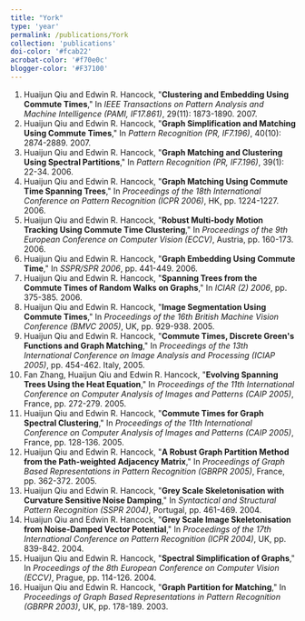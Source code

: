 ```yaml
---
title: "York"
type: 'year'
permalink: /publications/York
collection: 'publications'
doi-color: '#fcab22'
acrobat-color: '#f70e0c'
blogger-color: '#F37100'
---
```

1. Huaijun Qiu and Edwin R. Hancock, "**Clustering and Embedding Using Commute Times**," In *IEEE Transactions on Pattern Analysis and Machine Intelligence (PAMI, IF17.861)*, 29(11): 1873-1890. 2007. &nbsp;  <a  href='../files/Clustering and Embedding using Commute_ Times.pdf'  target='_blank'><i  class='fas fa-solid fa-file-pdf'  style='color: {{ page.acrobat-color }}'></i></a>
1. Huaijun Qiu and Edwin R. Hancock, "**Graph Simplification and Matching Using Commute Times**," In *Pattern Recognition (PR, IF7.196)*, 40(10): 2874-2889. 2007. &nbsp;<a  href='../files/Graph Simplification and Matching using Commute _Times.pdf'  target='_blank'><i  class='fas fa-solid fa-file-pdf'  style='color: {{ page.acrobat-color }}'></i></a>
1. Huaijun Qiu and Edwin R. Hancock, "**Graph Matching and Clustering Using Spectral Partitions**," In *Pattern Recognition (PR, IF7.196)*, 39(1): 22-34. 2006. &nbsp;<a  href='../files/GraphMatchingandClusteringusingSpectralPartitions.pdf'  target='_blank'><i  class='fas fa-solid fa-file-pdf'  style='color: {{ page.acrobat-color }}'></i></a>
1. Huaijun Qiu and Edwin R. Hancock, "**Graph Matching Using Commute Time Spanning Trees**," In *Proceedings of the 18th International Conference on Pattern Recognition (ICPR 2006)*, HK, pp. 1224-1227. 2006.
1. Huaijun Qiu and Edwin R. Hancock, "**Robust Multi-body Motion Tracking Using Commute Time Clustering**," In *Proceedings of the 9th European Conference on Computer Vision (ECCV)*, Austria, pp. 160-173. 2006.
1. Huaijun Qiu and Edwin R. Hancock, "**Graph Embedding Using Commute Time**," In *SSPR/SPR 2006*, pp. 441-449. 2006.  
1. Huaijun Qiu and Edwin R. Hancock, "**Spanning Trees from the Commute Times of Random Walks on Graphs**," In *ICIAR (2) 2006*, pp. 375-385. 2006.  
1. Huaijun Qiu and Edwin R. Hancock, "**Image Segmentation Using Commute Times**," In *Proceedings of the 16th British Machine Vision Conference (BMVC 2005)*, UK, pp. 929-938. 2005.  
1. Huaijun Qiu and Edwin R. Hancock, "**Commute Times, Discrete Green's Functions and Graph Matching**," In *Proceedings of the 13th International Conference on Image Analysis and Processing (ICIAP 2005)*, pp. 454-462. Italy, 2005.  
1. Fan Zhang, Huaijun Qiu and Edwin R. Hancock, "**Evolving Spanning Trees Using the Heat Equation**," In *Proceedings of the 11th International Conference on Computer Analysis of Images and Patterns (CAIP 2005)*, France, pp. 272-279. 2005.  
1. Huaijun Qiu and Edwin R. Hancock, "**Commute Times for Graph Spectral Clustering**," In *Proceedings of the 11th International Conference on Computer Analysis of Images and Patterns (CAIP 2005)*, France, pp. 128-136. 2005.  
1. Huaijun Qiu and Edwin R. Hancock, "**A Robust Graph Partition Method from the Path-weighted Adjacency Matrix**," In *Proceedings of Graph Based Representations in Pattern Recognition (GBRPR 2005)*, France, pp. 362-372. 2005.  
1. Huaijun Qiu and Edwin R. Hancock, "**Grey Scale Skeletonisation with Curvature Sensitive Noise Damping**," In *Syntactical and Structural Pattern Recognition (SSPR 2004)*, Portugal, pp. 461-469. 2004.  
1. Huaijun Qiu and Edwin R. Hancock, "**Grey Scale Image Skeletonisation from Noise-Damped Vector Potential**," In *Proceedings of the 17th International Conference on Pattern Recognition (ICPR 2004)*, UK, pp. 839-842. 2004.  
1. Huaijun Qiu and Edwin R. Hancock, "**Spectral Simplification of Graphs**," In *Proceedings of the 8th European Conference on Computer Vision (ECCV)*, Prague, pp. 114-126. 2004.  
1. Huaijun Qiu and Edwin R. Hancock, "**Graph Partition for Matching**," In *Proceedings of Graph Based Representations in Pattern Recognition (GBRPR 2003)*, UK, pp. 178-189. 2003.